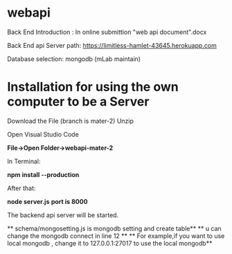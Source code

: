# webapi


Back End Introduction : In online submittion "web api document".docx 

Back End api Server path: https://limitless-hamlet-43645.herokuapp.com

Database selection: mongodb (mLab maintain)



<h1>Installation for using the own computer to be a Server</h1>

Download the File (branch is mater-2) Unzip

Open Visual Studio Code 

**File->Open Folder->webapi-mater-2**

In Terminal:

**npm install --production**

After that:

**node server.js**
**port is 8000**

The backend api server will be started.

** schema/mongosetting.js is mongodb setting  and create table**
** u can change the mongodb connect in line 12 **
** For example,if you want to use local mongodb , change it to 127.0.0.1:27017 to use the local mongodb**
